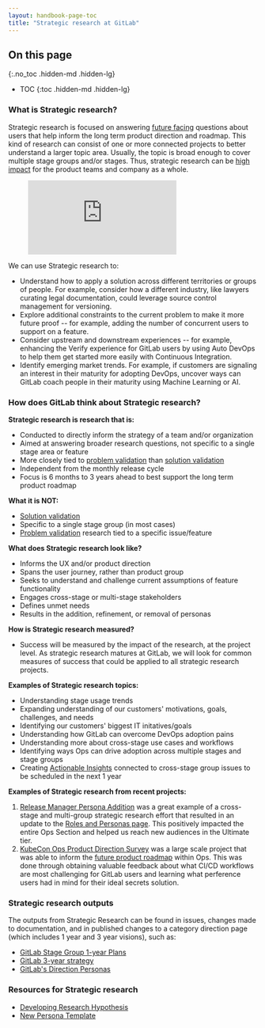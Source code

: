 ```yaml
---
layout: handbook-page-toc
title: "Strategic research at GitLab"
---
```


## On this page
{:.no_toc .hidden-md .hidden-lg}

- TOC
{:toc .hidden-md .hidden-lg}

### What is Strategic research?

Strategic research is focused on answering [future facing](https://about.gitlab.com/handbook/product/ux/product-design/ux-roadmaps/#timeframe) questions about users that help inform the long term product direction and roadmap. This kind of research can consist of one or more connected projects to better understand a larger topic area. Usually, the topic is broad enough to cover multiple stage groups and/or stages. Thus, strategic research can be [high impact](https://uxdesign.cc/how-to-be-a-more-strategic-55915d8e9ef7) for the product teams and company as a whole.

<figure class="video_container">
  <iframe src="https://www.youtube.com/embed/pYJEiC9Cs-A" frameborder="0" allowfullscreen="true"> </iframe>
</figure>

We can use Strategic research to:

- Understand how to apply a solution across different territories or groups of people. For example, consider how a different industry, like lawyers curating legal documentation, could leverage source control management for versioning. 
- Explore additional constraints to the current problem to make it more future proof -- for example, adding the number of concurrent users to support on a feature.  
- Consider upstream and downstream experiences -- for example, enhancing the Verify experience for GitLab users by using Auto DevOps to help them get started more easily with Continuous Integration. 
- Identify emerging market trends. For example, if customers are signaling an interest in their maturity for adopting DevOps, uncover ways can GitLab coach people in their maturity using Machine Learning or AI. 


### How does GitLab think about Strategic research?

**Strategic research is research that is:**
* Conducted to directly inform the strategy of a team and/or organization
* Aimed at answering broader research questions, not specific to a single stage area or feature
* More closely tied to [problem validation](/handbook/product/ux/ux-research/problem-validation-and-methods/) than [solution validation](/handbook/product/ux/ux-research/solution-validation-and-methods/)
* Independent from the monthly release cycle
* Focus is 6 months to 3 years ahead to best support the long term product roadmap

**What it is NOT:**
* [Solution validation](/handbook/product/ux/ux-research/solution-validation-and-methods/)
* Specific to a single stage group (in most cases)
* [Problem validation](/handbook/product/ux/ux-research/problem-validation-and-methods/) research tied to a specific issue/feature

**What does Strategic research look like?**
* Informs the UX and/or product direction
* Spans the user journey, rather than product group 
* Seeks to understand and challenge current assumptions of feature functionality 
* Engages cross-stage or multi-stage stakeholders
* Defines unmet needs
* Results in the addition, refinement, or removal of personas

**How is Strategic research measured?**
* Success will be measured by the impact of the research, at the project level.  As strategic research matures at GitLab, we will look for common measures of success that could be applied to all strategic research projects.

**Examples of Strategic research topics:**
* Understanding stage usage trends
* Expanding understanding of our customers' motivations, goals, challenges, and needs
* Identifying our customers' biggest IT initatives/goals
* Understanding how GitLab can overcome DevOps adoption pains
* Understanding more about cross-stage use cases and workflows
* Identifying ways Ops can drive adoption across multiple stages and stage groups
* Creating [Actionable Insights](/handbook/product/ux/ux-research/research-insights/) connected to cross-stage group issues to be scheduled in the next 1 year 

**Examples of Strategic research from recent projects:**
1. [Release Manager Persona Addition](https://gitlab.com/gitlab-org/ux-research/-/issues/316) was a great example of a cross-stage and multi-group strategic research effort that resulted in an update to the [Roles and Personas page](https://about.gitlab.com/handbook/product/personas/). This positively impacted the entire Ops Section and helped us reach new audiences in the Ultimate tier. 
1. [KubeCon Ops Product Direction Survey](https://gitlab.com/gitlab-org/ux-research/-/issues/1740) was a large scale project that was able to inform the [future product roadmap](https://about.gitlab.com/blog/2022/05/31/the-kubecon-summary-from-a-product-perspective/) within Ops. This was done through obtaining valuable feedback about what CI/CD workflows are most challenging for GitLab users and learning what perference users had in mind for their ideal secrets solution.

### Strategic research outputs

The outputs from Strategic Research can be found in issues, changes made to documentation, and in published changes to a category direction page (which includes 1 year and 3 year visions), such as:

* [GitLab Stage Group 1-year Plans](https://about.gitlab.com/direction/ops/#one-year-plans)
* [GitLab 3-year strategy](https://about.gitlab.com/direction/#3-year-strategy)
* [GitLab's Direction Personas](https://about.gitlab.com/direction/#personas)


### Resources for Strategic research

- [Developing Research Hypothesis](https://dovetailapp.com/projects/1c8ab3b2-5804-4f33-b2d7-80a7420f36cb)
- [New Persona Template](https://dovetailapp.com/projects/922698a3-e770-45bb-8fe1-6aee240f1df9)
